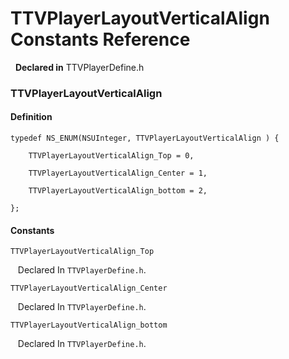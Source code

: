 # TTVPlayerLayoutVerticalAlign Constants Reference

&nbsp;&nbsp;**Declared in** TTVPlayerDefine.h  

### TTVPlayerLayoutVerticalAlign

#### Definition
    typedef NS_ENUM(NSUInteger, TTVPlayerLayoutVerticalAlign ) {   
        
        TTVPlayerLayoutVerticalAlign_Top = 0,
        
        TTVPlayerLayoutVerticalAlign_Center = 1,
        
        TTVPlayerLayoutVerticalAlign_bottom = 2,
        
    };

#### Constants

<a name="" title="TTVPlayerLayoutVerticalAlign_Top"></a><code>TTVPlayerLayoutVerticalAlign_Top</code>

&nbsp;&nbsp;&nbsp;Declared In `TTVPlayerDefine.h`.

<a name="" title="TTVPlayerLayoutVerticalAlign_Center"></a><code>TTVPlayerLayoutVerticalAlign_Center</code>

&nbsp;&nbsp;&nbsp;Declared In `TTVPlayerDefine.h`.

<a name="" title="TTVPlayerLayoutVerticalAlign_bottom"></a><code>TTVPlayerLayoutVerticalAlign_bottom</code>

&nbsp;&nbsp;&nbsp;Declared In `TTVPlayerDefine.h`.

